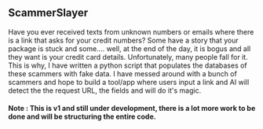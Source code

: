 ## ScammerSlayer

Have you ever received texts from unknown numbers or emails where there is a link that asks for your credit numbers? Some have a story that your package is stuck and some.... well, at the end of the day, it is bogus and all they want is your credit card details. Unfortunately, many people fall for it. This is why, I have written a python script that populates the databases of these scammers with fake data. I have messed around with a bunch of scammers and hope to build a tool/app where users input a link and AI will detect the the request URL, the fields and will do it's magic.

<script src="https://gist.github.com/amritshenava98/ffb6bbe534736584e4f0f17e3bdc0b4d.js"></script>

#### Note : This is v1 and still under development, there is a lot more work to be done and will be structuring the entire code. 